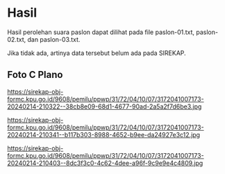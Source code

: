 # Hasil

Hasil perolehan suara paslon dapat dilihat pada file paslon-01.txt, paslon-02.txt, dan paslon-03.txt.

Jika tidak ada, artinya data tersebut belum ada pada SIREKAP.

## Foto C Plano

https://sirekap-obj-formc.kpu.go.id/9608/pemilu/ppwp/31/72/04/10/07/3172041007173-20240214-210322--38cb8e09-68d1-4677-90ad-2a5a2f7d6be3.jpg

https://sirekap-obj-formc.kpu.go.id/9608/pemilu/ppwp/31/72/04/10/07/3172041007173-20240214-210341--b117b303-8988-4652-b9ee-da24927e3c12.jpg

https://sirekap-obj-formc.kpu.go.id/9608/pemilu/ppwp/31/72/04/10/07/3172041007173-20240214-210403--8dc3f3c0-4c62-4dee-a96f-9c9e9e4c4809.jpg
